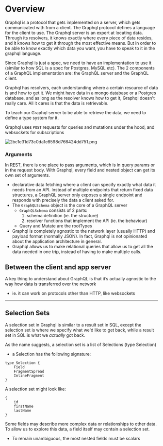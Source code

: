 
# Overview
Graphql is a protocol that gets implemented on a server, which gets communicated with from a client. The Graphql protocol defines a language for the client to use. The Graphql server is an expert at locating data. Through its resolvers, it knows exactly where every piece of data resides, and it knows how to get it through the most effective means. But in order to be able to know exactly which data you want, you have to speak to it in the graphql language.

Since Graphql is just a spec, we need to have an implementation to use it (similar to how SQL is a spec for Postgres, MySQL etc). The 2 components of a GraphQL implementation are: the GraphQL server and the GraphQL client.

Graphql has resolvers, each understanding where a certain resource of data is and how to get it. We might have data in a mongo database or a Postgres database, and as long as the resolver knows how to get it, Graphql doesn't really care. All it cares is that the data is retrievable.

To teach our Graphql server to be able to retrieve the data, we need to define a type system for it.

Graphql uses `POST` requests for queries and mutations under the hood, and websockets for subscriptions

![2bc1e31d73c0da1e8598d766424dd751.png](:/a10e5211520a457fb318c12aec62d1ea)

### Arguments
In REST, there is one place to pass arguments, which is in query params or in the request body. With Graphql, every field and nested object can get its own set of arguments.


- declarative data fetching where a client can specify exactly what data it needs from an API. Instead of multiple endpoints that return fixed data structures, a GraphQL server only exposes a single endpoint and responds with precisely the data a client asked for.
- The `GraphQLSchema` object is the core of a GraphQL server
	- `GraphQLSchema` consists of 2 parts:
		1. schema definition (ie. the structure)
		2. resolver functions that implement the API (ie. the behaviour)
	- Query and Mutate are the rootTypes
- Graphql is completely agnostic to the network layer (usually HTTP) and payload format (normally JSON). In fact, Graphql is not opinionated about the application architecture in general.
- Graphql allows us to make relational queries that allow us to get all the data needed in one trip, instead of having to make multiple calls.

## Between the client and app server
A key thing to understand about GraphQL is that it’s actually agnostic to the way how data is transferred over the network
- ie. it can work on protocols other than HTTP, like websockets

* * *
## Selection Sets
A selection set in Graphql is similar to a result set in SQL, except the selection set is where we specify what we'd like to get back, while a result set in SQL is what we *actually* got back. 

As the name suggests, a selection set is a list of Selections (type Selection)
- a Selection has the following signature:
```
type Selection {
	Field
	FragmentSpread
	InlineFragment
}
```

A selection set might look like:
```
{
	id
	firstName
	lastName
}
```
Some fields may describe more complex data or relationships to other data. To allow us to explore this data, a field itself may contain a selection set.
- To remain unambiguous, the most nested fields must be scalars
